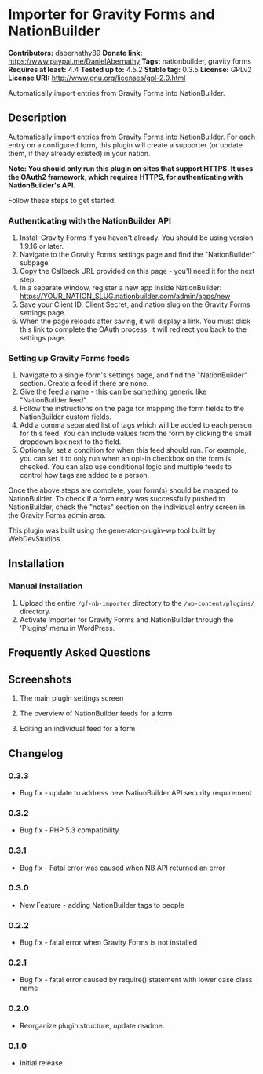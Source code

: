 # Importer for Gravity Forms and NationBuilder #
**Contributors:**      dabernathy89
**Donate link:**       https://www.paypal.me/DanielAbernathy
**Tags:**              nationbuilder, gravity forms
**Requires at least:** 4.4
**Tested up to:**      4.5.2
**Stable tag:**        0.3.5
**License:**           GPLv2
**License URI:**       http://www.gnu.org/licenses/gpl-2.0.html

Automatically import entries from Gravity Forms into NationBuilder.

## Description ##

Automatically import entries from Gravity Forms into NationBuilder. For each entry on a configured form, this plugin will create a supporter (or update them, if they already existed) in your nation.

**Note: You should only run this plugin on sites that support HTTPS. It uses the OAuth2 framework, which requires HTTPS, for authenticating with NationBuilder's API.**

Follow these steps to get started:

### Authenticating with the NationBuilder API ###
1. Install Gravity Forms if you haven't already. You should be using version 1.9.16 or later.
2. Navigate to the Gravity Forms settings page and find the "NationBuilder" subpage.
3. Copy the Callback URL provided on this page - you'll need it for the next step.
4. In a separate window, register a new app inside NationBuilder: https://YOUR_NATION_SLUG.nationbuilder.com/admin/apps/new
5. Save your Client ID, Client Secret, and nation slug on the Gravity Forms settings page.
6. When the page reloads after saving, it will display a link. You must click this link to complete the OAuth process; it will redirect you back to the settings page.

### Setting up Gravity Forms feeds ###
1. Navigate to a single form's settings page, and find the "NationBuilder" section. Create a feed if there are none.
2. Give the feed a name - this can be something generic like "NationBuilder feed".
3. Follow the instructions on the page for mapping the form fields to the NationBuilder custom fields.
4. Add a comma separated list of tags which will be added to each person for this feed. You can include values from the form by clicking the small dropdown box next to the field.
5. Optionally, set a condition for when this feed should run. For example, you can set it to only run when an opt-in checkbox on the form is checked. You can also use conditional logic and multiple feeds to control how tags are added to a person.

Once the above steps are complete, your form(s) should be mapped to NationBuilder. To check if a form entry was successfully pushed to NationBuilder, check the "notes" section on the individual entry screen in the Gravity Forms admin area.

This plugin was built using the generator-plugin-wp tool built by WebDevStudios.

## Installation ##

### Manual Installation ###

1. Upload the entire `/gf-nb-importer` directory to the `/wp-content/plugins/` directory.
2. Activate Importer for Gravity Forms and NationBuilder through the 'Plugins' menu in WordPress.

## Frequently Asked Questions ##


## Screenshots ##

1. The main plugin settings screen

2. The overview of NationBuilder feeds for a form

3. Editing an individual feed for a form

## Changelog ##

### 0.3.3 ###
* Bug fix - update to address new NationBuilder API security requirement

### 0.3.2 ###
* Bug fix - PHP 5.3 compatibility

### 0.3.1 ###
* Bug fix - Fatal error was caused when NB API returned an error

### 0.3.0 ###
* New Feature - adding NationBuilder tags to people

### 0.2.2 ###
* Bug fix - fatal error when Gravity Forms is not installed

### 0.2.1 ###
* Bug fix - fatal error caused by require() statement with lower case class name

### 0.2.0 ###
* Reorganize plugin structure, update readme.

### 0.1.0 ###
* Initial release.